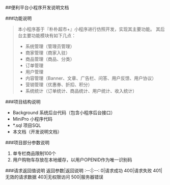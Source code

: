 ##便利平台小程序开发说明文档

###功能说明
>本小程序基于『朴朴超市+』小程序进行仿照开发，实现其主要功能。
>其后台主要功能模块有如下几点：
>* 系统管理（管理员管理）
>* 商家管理（商家入驻）
>* 商品管理（商品、分类）
>* 订单管理
>* 用户管理
>* 内容管理（Banner、文章、广告栏、问答、用户反馈、用户协议）
>* 营销管理（优惠券、折扣、积分）
>* 系统统计（订单统计、商品统计、用户统计、收入统计）

###项目结构说明
* Background 系统后台代码（包含小程序后台接口）
* MiniPro 小程序代码
* *.sql 项目SQL
* 本文档（开发说明文档）

###项目部分参数说明
1. 单专栏商品限制100个
2. 用户购物车存放在本地缓存，以用户OPENID作为唯一识别码

###请求返回值说明
返回参数|返回说明
:--:|:--:
0|请求成功
400|请求失败
401|无效的请求数据 
403|无权限访问
500|服务器错误
             
             